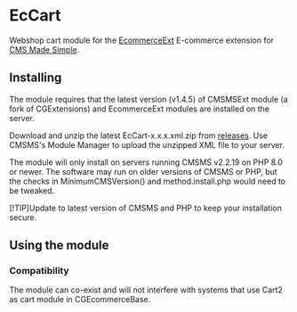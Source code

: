 # EcCart

Webshop cart module for the [EcommerceExt](../../../EcommerceExt) E-commerce extension for
[CMS Made Simple](https://www.cmsmadesimple.org/).


## Installing

The module requires that the latest version (v1.4.5) of CMSMSExt module (a fork of CGExtensions) and EcommerceExt
modules are installed on the server.

Download and unzip the latest EcCart-x.x.x.xml.zip from [releases](../../releases). Use CMSMS's Module Manager
to upload the unzipped XML file to your server.

The module will only install on servers running CMSMS v2.2.19 on PHP 8.0 or newer. The software may run on older
versions of CMSMS or PHP, but the checks in MinimumCMSVersion() and method.install.php would need to be tweaked.

[!TIP]Update to latest version of CMSMS and PHP to keep your installation secure.


## Using the module

### Compatibility 

The module can co-exist and will not interfere with systems that use Cart2 as cart module in CGEcommerceBase.

